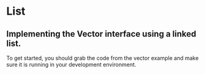 # List
## Implementing the Vector interface using a linked list.

To get started, you should grab the code from the vector example and make sure it is running in your development environment.
